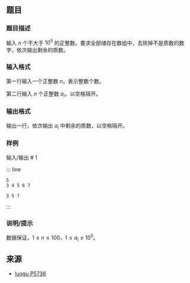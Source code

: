 ## 题目




### 题目描述

输入 $n$ 个不大于 $10^5$ 的正整数。要求全部储存在数组中，去除掉不是质数的数字，依次输出剩余的质数。



### 输入格式
第一行输入一个正整数 $n$，表示整数个数。

第二行输入 $n$ 个正整数 $a_i$，以空格隔开。



### 输出格式

输出一行，依次输出 $a_i$ 中剩余的质数，以空格隔开。



### 样例


输入/输出 # 1

::: line
```
5
3 4 5 6 7
```

```
3 5 7
```
:::





### 说明/提示
数据保证，$1\le n\le100$，$1 \leq a_i \leq 10^5$。


## 来源

- [luogu P5736](https://luogu.com.cn/problem/P5736)
